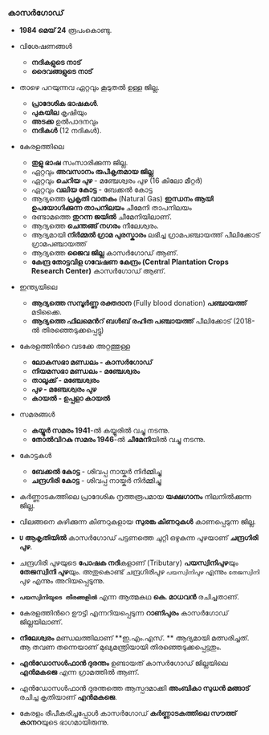 
### കാസർഗോഡ്

- **1984 മെയ് 24** രൂപംകൊണ്ടു. 

- വിശേഷണങ്ങള്‍
	- **നദികളുടെ നാട്**
	- **ദൈവങ്ങളുടെ നാട്**

- താഴെ പറയുന്നവ ഏറ്റവും കൂടുതല്‍ ഉള്ള ജില്ല.
	-  **പ്രാദേശിക ഭാഷകള്‍**.
	-  **പുകയില** കൃഷിയും
	- **അടക്ക** ഉല്‍പാദനവും
	- **നദികള്‍** (12 നദികള്‍).

- കേരളത്തിലെ
	- **തുളു ഭാഷ** സംസാരിക്കുന്ന ജില്ല.
	- ഏറ്റവും **അവസാനം രുപീകൃതമായ ജില്ല**
	- ഏറ്റവും **ചെറിയ പുഴ** - മഞ്ചേശ്വരം പുഴ (16 കിലോ മീറ്റര്‍)
	- ഏറ്റവും **വലിയ കോട്ട** - ബേക്കല്‍ കോട്ട
	- ആദ്യത്തെ **പ്രകൃതി വാതകം** (Natural Gas) **ഇന്ധനം ആയി ഉപയോഗിക്കുന്ന താപനിലയം** ചീമേനി താപനിലയം
	- രണ്ടാമത്തെ **തുറന്ന ജയില്‍** ചീമേനിയിലാണ്.
	- ആദ്യത്തെ **ചെന്തങ്ങ് നഗരം** നീലേശ്വരം.
	- ആദ്യമായി **നിര്‍മ്മല്‍ ഗ്രാമ പുരസ്കാരം** ലഭിച്ച ഗ്രാമപഞ്ചായത്ത് പീലിക്കോട് ഗ്രാമപഞ്ചായത്ത്
	- ആദ്യത്തെ **ജൈവ ജില്ല** കാസര്‍ഗോഡ് ആണ്.
	- **കേന്ദ്ര തോട്ടവിള ഗവേഷണ കേന്ദ്രം (Central Plantation Crops Research Center)** കാസര്‍ഗോഡ് ആണ്.

- ഇന്ത്യയിലെ
	- **ആദ്യത്തെ സമ്പൂര്‍ണ്ണ രക്തദാന** (Fully blood donation) **പഞ്ചായത്ത്** മടിക്കൈ.
	- **ആദ്യത്തെ ഫിലമെന്‍റ് ബള്‍ബ് രഹിത പഞ്ചായത്ത്** പീലിക്കോട് (2018-ല്‍ തിരഞ്ഞെടുക്കപ്പെട്ടു)

- കേരളത്തിന്‍റെ വടക്കേ അറ്റത്തുള്ള
	-  **ലോകസഭാ മണ്ഡലം - കാസര്‍ഗോഡ്**
	-  **നിയമസഭാ മണ്ഡലം - മഞ്ചേശ്വരം**
	-  **താലൂക്ക് - മഞ്ചേശ്വരം**
	-  **പുഴ - മഞ്ചേശ്വരം പുഴ**
	-  **കായല്‍ - ഉപ്പളാ കായല്‍**

- സമരങ്ങള്‍
	-  **കയ്യൂര്‍ സമരം 1941**-ല്‍ കയ്യൂരില്‍ വച്ചു നടന്നു.
	-  **തോല്‍വിറകു സമരം 1946**-ല്‍ **ചീമേനി**യില്‍ വച്ചു നടന്നു.

- കോട്ടകള്‍ 
	- **ബേക്കല്‍ കോട്ട** - ശിവപ്പ നായ്കര്‍ നിര്‍മ്മിച്ചു
	- **ചന്ദ്രഗിരി കോട്ട** - ശിവപ്പ നായ്കര്‍ നിര്‍മ്മിച്ചു

- കര്‍ണ്ണാടകത്തിലെ പ്രാദേശിക നൃത്തരൂപമായ **യക്ഷഗാനം** നിലനില്‍ക്കുന്ന ജില്ല.

- വിലങ്ങനെ കുഴിക്കുന്ന കിണറുകളായ **സുരങ്ക കിണറുകള്‍** കാണപ്പെടുന്ന ജില്ല.

-  **`U` ആകൃതിയില്‍** കാസര്‍ഗോഡ് പട്ടണത്തെ ചുറ്റി ഒഴുകുന്ന പുഴയാണ് **ചന്ദ്രഗിരി പുഴ**.

- ചന്ദ്രഗിരി പുഴയുടെ **പോഷക നദി**കളാണ് (Tributary) **പയസ്വിനിപുഴ**യും **തേജസ്വിനി പുഴ**യും. അതുകൊണ്ട് ചന്ദ്രഗിരിപുഴ `പയസ്വിനിപുഴ` എന്നും `തേജസ്വിനി` പുഴ എന്നും അറിയപ്പെടുന്നു.

-  **`പയസ്വിനിയുടെ തീരങ്ങളില്‍`** എന്ന ആത്മകഥ **കെ. മാധവന്‍** രചിച്ചതാണ്.

- കേരളത്തിന്‍റെ ഊട്ടി എന്നറിയപ്പെടുന്ന **റാണിപുരം** കാസര്‍ഗോഡ് ജില്ലയിലാണ്.  

-  **നീലേശ്വരം** മണ്ഡലത്തിലാണ് **ഇ.എം.എസ്. ** ആദ്യമായി മത്സരിച്ചത്. ആ തവണ തന്നെയാണ് മുഖ്യമന്ത്രിയായി തിരഞ്ഞെടുക്കപ്പെട്ടതും.

-  **എന്‍ഡോസള്‍ഫാന്‍ ദുരന്തം** ഉണ്ടായത് കാസര്‍ഗോഡ് ജില്ലയിലെ **എന്‍മകജെ** എന്ന ഗ്രാമത്തില്‍ ആണ്.

- എന്‍ഡോസള്‍ഫാന്‍ ദുരന്തത്തെ ആസ്പദമാക്കി **അംബികാ സുധന്‍ മങ്ങാട്** രചിച്ച കൃതിയാണ് **എന്‍മകജെ**.

- കേരളം രീപീകരിച്ചപ്പോള്‍ കാസര്‍ഗോഡ് **കര്‍ണ്ണാടകത്തിലെ സൗത്ത് കാനറ**യുടെ ഭാഗമായിരുന്നു.